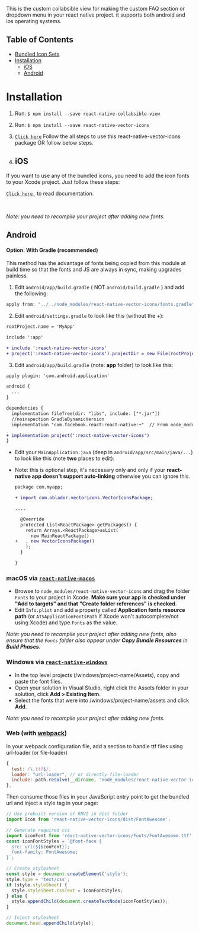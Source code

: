 This is the custom collabsible view for making the custom FAQ section or dropdown menu in your react native project. it supports both android and ios operating systems.

## Table of Contents

- [Bundled Icon Sets](#bundled-icon-sets)
- [Installation](#installation)
  - [iOS](#ios)
  - [Android](#android)

# Installation
1. Run: `$ npm install --save react-native-collabsible-view`

2. Run: `$ npm install --save react-native-vector-icons`

3. [`Click here`](https://www.npmjs.com/package/react-native-vector-icons?activeTab=readme) Follow the all steps to use this react-native-vector-icons package OR follow below steps.

4. ## iOS

If you want to use any of the bundled icons, you need to add the icon fonts to your Xcode project. Just follow these steps:

[`Click here `](https://www.npmjs.com/package/react-native-vector-icons?activeTab=readme#ios) to read documentation.

<br>

_Note: you need to recompile your project after adding new fonts._

## Android

#### Option: With Gradle (recommended)

This method has the advantage of fonts being copied from this module at build time so that the fonts and JS are always in sync, making upgrades painless.

1. Edit `android/app/build.gradle` ( NOT `android/build.gradle` ) and add the following:

```gradle
apply from: "../../node_modules/react-native-vector-icons/fonts.gradle"
```

2. Edit `android/settings.gradle` to look like this (without the +):

  ```diff
  rootProject.name = 'MyApp'

  include ':app'

  + include ':react-native-vector-icons'
  + project(':react-native-vector-icons').projectDir = new File(rootProject.projectDir, '../node_modules/react-native-vector-icons/android')
  ```

3. Edit `android/app/build.gradle` (note: **app** folder) to look like this:

  ```diff
  apply plugin: 'com.android.application'

  android {
    ...
  }

  dependencies {
    implementation fileTree(dir: "libs", include: ["*.jar"])
    //noinspection GradleDynamicVersion
    implementation "com.facebook.react:react-native:+"  // From node_modules

  + implementation project(':react-native-vector-icons')
  }
  ```

- Edit your `MainApplication.java` (deep in `android/app/src/main/java/...`) to look like this (note **two** places to edit):
- Note: this is optional step, it's necessary only and only if your **react-native app doesn't support auto-linking** otherwise you can ignore this.

  ```diff
  package com.myapp;

  + import com.oblador.vectoricons.VectorIconsPackage;

  ....

    @Override
    protected List<ReactPackage> getPackages() {
      return Arrays.<ReactPackage>asList(
        new MainReactPackage()
  +   , new VectorIconsPackage()
      );
    }

  }
  ```

### macOS via [`react-native-macos`](https://github.com/microsoft/react-native-macos)

- Browse to `node_modules/react-native-vector-icons` and drag the folder `Fonts` to your project in Xcode. **Make sure your app is checked under "Add to targets" and that "Create folder references" is checked**.
- Edit `Info.plist` and add a property called **Application fonts resource path** (or `ATSApplicationFontsPath` if Xcode won't autocomplete/not using Xcode) and type `Fonts` as the value.

_Note: you need to recompile your project after adding new fonts, also ensure that the `Fonts` folder also appear under **Copy Bundle Resources** in **Build Phases**._

### Windows via [`react-native-windows`](https://github.com/microsoft/react-native-windows)

- In the top level projects (/windows/project-name/Assets), copy and paste the font files.
- Open your solution in Visual Studio, right click the Assets folder in your solution, click **Add > Existing Item**.
- Select the fonts that were into /windows/project-name/assets and click **Add**.

_Note: you need to recompile your project after adding new fonts._

### Web (with [webpack](https://webpack.js.org/))

In your webpack configuration file, add a section to handle ttf files using url-loader (or file-loader)

```js
{
  test: /\.ttf$/,
  loader: "url-loader", // or directly file-loader
  include: path.resolve(__dirname, "node_modules/react-native-vector-icons"),
},
```

Then consume those files in your JavaScript entry point to get the bundled url and inject a style tag in your page:

```js
// Use prebuilt version of RNVI in dist folder
import Icon from 'react-native-vector-icons/dist/FontAwesome';

// Generate required css
import iconFont from 'react-native-vector-icons/Fonts/FontAwesome.ttf';
const iconFontStyles = `@font-face {
  src: url(${iconFont});
  font-family: FontAwesome;
}`;

// Create stylesheet
const style = document.createElement('style');
style.type = 'text/css';
if (style.styleSheet) {
  style.styleSheet.cssText = iconFontStyles;
} else {
  style.appendChild(document.createTextNode(iconFontStyles));
}

// Inject stylesheet
document.head.appendChild(style);
```